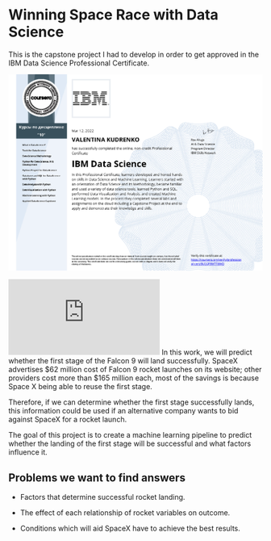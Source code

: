 # Winning Space Race with Data Science

This is the capstone project I had to develop in order to get approved in the IBM Data Science Professional Certificate.

![certificate](https://github.com/tina-ds/Applied-Data-Science-Capstone/blob/73f8cdf3e220bb69e268256ac58d2e9356c967c7/png/certificate.png)

![Data_Science_Professional_Certificate_Badge](https://github.com/tina-ds/Applied-Data-Science-Capstone/blob/782db4258fe9ceb045b6e854624f7bd6afc1c6ad/Data_Science_Professional_Certificate_Badge.pdf)
In this work, we will predict whether the first stage of the Falcon 9 will land successfully. SpaceX advertises $62 million cost of Falcon 9 rocket launches on its website; other providers cost more than $165 million each, most of the savings is because Space X being able to reuse the first stage.

Therefore, if we can determine whether the first stage successfully lands, this information could be used if an alternative company wants to bid against SpaceX for a rocket launch.

The goal of this project is to create a machine learning pipeline to predict whether the landing of the first stage will be successful and what factors influence it.

## Problems we want to find answers

- Factors that determine successful rocket landing.

- The effect of each relationship of rocket variables on outcome.

- Conditions which will aid SpaceX have to achieve the best results.




